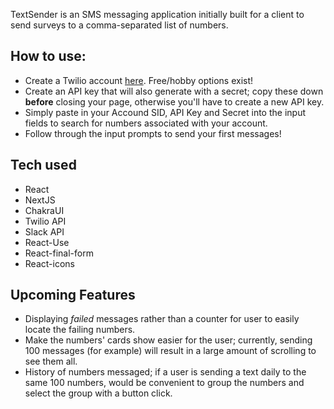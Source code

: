 TextSender is an SMS messaging application initially built for a client to send surveys to a comma-separated list of numbers.

## How to use:

- Create a Twilio account [here](https://www.twilio.com/try-twilio). Free/hobby options exist!
- Create an API key that will also generate with a secret; copy these down **before** closing your page, otherwise you'll have to create a new API key.
- Simply paste in your Accound SID, API Key and Secret into the input fields to search for numbers associated with your account.
- Follow through the input prompts to send your first messages!

## Tech used

- React
- NextJS
- ChakraUI
- Twilio API
- Slack API
- React-Use 
- React-final-form
- React-icons

## Upcoming Features

- Displaying *failed* messages rather than a counter for user to easily locate the failing numbers.
- Make the numbers' cards show easier for the user; currently, sending 100 messages (for example) will result in a large amount of scrolling to see them all.
- History of numbers messaged; if a user is sending a text daily to the same 100 numbers, would be convenient to group the numbers and select the group with a button click.

